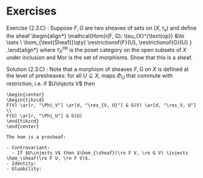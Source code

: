 # Exercises

Exercise (2.3.C)
:   Suppose $F, G$ are two sheaves of sets on $(X, \tau_x)$ and define the sheaf
    \begin{align*}
    \mathcal{Hom}i(F, G): \tau_{X}^{\text{op}} &\to \sets \\
    \hom_{\text{Sheaf}}\qty{ \restrictionof{F}{U}, \restrictionof{G}{U} }
    .\end{align*}
    where $\tau_X^{\text{op}}$ is the poset category on the open subsets of $X$ under inclusion and $\mathrm{Mor}$ is the set of morphisms.
    Show that this is a sheaf.


Solution (2.3.C)
:   Note that a morphism of sheaves $F, G$ on $X$ is defined at the level of presheaves: for all $U\subseteq X$, maps $\Phi_U$ that commute with restriction, i.e. if $U\injects V$ then

    \begin{center}
    \begin{tikzcd}
    F(V) \ar[r, "\Phi_V"] \ar[d, "\res_{V, U}"] & G(V) \ar[d, "\res_V, U"] \\
    F(U) \ar[r, "\Phi_U"] & G(U)
    \end{tikzcd}
    \end{center}

    The hom is a presheaf:

    - Contravariant:
      - If $U\injects V$ then $\hom_{\sheaf}(\ro F V, \ro G V) \injects \hom_\sheaf(\ro F U, \ro F V)$.
    - Identity:
    - Gluability:

